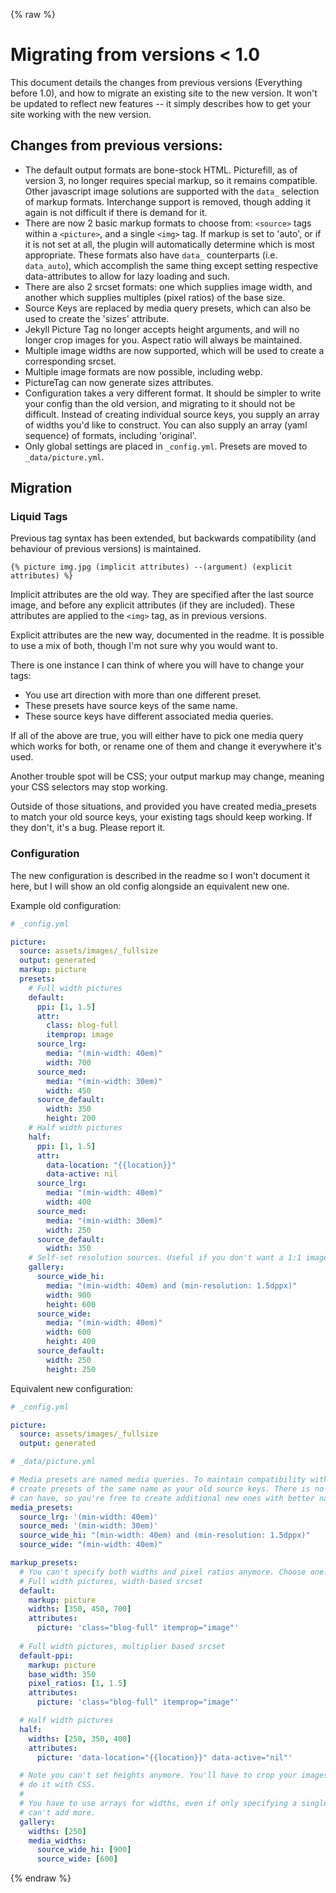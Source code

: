{% raw %}
# Migrating from versions < 1.0

This document details the changes from previous versions (Everything before 1.0), and how to migrate
an existing site to the new version. It won't be updated to reflect new features -- it simply
describes how to get your site working with the new version.

## Changes from previous versions:

-   The default output formats are bone-stock HTML. Picturefill, as of version 3, no longer requires
    special markup, so it remains compatible. Other javascript image solutions are supported with
    the `data_` selection of markup formats. Interchange support is removed, though adding it again
    is not difficult if there is demand for it.
-   There are now 2 basic markup formats to choose from: `<source>` tags within a `<picture>`, and a
    single `<img>` tag. If markup is set to 'auto', or if it is not set at all, the plugin will
    automatically determine which is most appropriate. These formats also have `data_` counterparts
    (i.e.  `data_auto`), which accomplish the same thing except setting respective data-attributes
    to allow for lazy loading and such.
-   There are also 2 srcset formats: one which supplies image width, and another which supplies
    multiples (pixel ratios) of the base size.
-   Source Keys are replaced by media query presets, which can also be used to create the 'sizes'
    attribute.
-   Jekyll Picture Tag no longer accepts height arguments, and will no longer crop images for you.
    Aspect ratio will always be maintained.
-   Multiple image widths are now supported, which will be used to create a corresponding srcset.
-   Multiple image formats are now possible, including webp.
-   PictureTag can now generate sizes attributes.
-   Configuration takes a very different format. It should be simpler to write your config than the
    old version, and migrating to it should not be difficult. Instead of creating individual source
    keys, you supply an array of widths you'd like to construct. You can also supply an array (yaml
    sequence) of formats, including 'original'.
-   Only global settings are placed in `_config.yml`. Presets are moved to `_data/picture.yml`.

## Migration

### Liquid Tags

Previous tag syntax has been extended, but backwards compatibility (and behaviour of previous
versions) is maintained. 

`{% picture img.jpg (implicit attributes) --(argument) (explicit attributes) %}`

Implicit attributes are the old way. They are specified after the last source image, and before any
explicit attributes (if they are included). These attributes are applied to the `<img>` tag, as in
previous versions.

Explicit attributes are the new way, documented in the readme. It is possible to use a mix of both,
though I'm not sure why you would want to.

There is one instance I can think of where you will have to change your tags:

-   You use art direction with more than one different preset.
-   These presets have source keys of the same name.
-   These source keys have different associated media queries.

If all of the above are true, you will either have to pick one media query which works for both, or
rename one of them and change it everywhere it's used.

Another trouble spot will be CSS; your output markup may change, meaning your CSS selectors may stop
working.

Outside of those situations, and provided you have created media_presets to match your old source
keys, your existing tags should keep working. If they don't, it's a bug. Please report it.

### Configuration

The new configuration is described in the readme so I won't document it here, but I will show an old
config alongside an equivalent new one.

Example old configuration:

```yml
# _config.yml

picture:
  source: assets/images/_fullsize
  output: generated
  markup: picture
  presets:
    # Full width pictures
    default:
      ppi: [1, 1.5]
      attr:
        class: blog-full
        itemprop: image
      source_lrg:
        media: "(min-width: 40em)"
        width: 700
      source_med:
        media: "(min-width: 30em)"
        width: 450
      source_default:
        width: 350
        height: 200
    # Half width pictures
    half:
      ppi: [1, 1.5]
      attr:
        data-location: "{{location}}"
        data-active: nil
      source_lrg:
        media: "(min-width: 40em)"
        width: 400
      source_med:
        media: "(min-width: 30em)"
        width: 250
      source_default:
        width: 350
    # Self-set resolution sources. Useful if you don't want a 1:1 image size to dppx ratio.
    gallery:
      source_wide_hi:
        media: "(min-width: 40em) and (min-resolution: 1.5dppx)"
        width: 900
        height: 600
      source_wide:
        media: "(min-width: 40em)"
        width: 600
        height: 400
      source_default:
        width: 250
        height: 250
```

Equivalent new configuration:

```yml
# _config.yml

picture:
  source: assets/images/_fullsize
  output: generated
```

```yml
# _data/picture.yml

# Media presets are named media queries. To maintain compatibility with your tags, you need to
# create presets of the same name as your old source keys. There is no limit to how many of them you
# can have, so you're free to create additional new ones with better names to use going forward.
media_presets:
  source_lrg: '(min-width: 40em)'
  source_med: '(min-width: 30em)'
  source_wide_hi: "(min-width: 40em) and (min-resolution: 1.5dppx)"
  source_wide: "(min-width: 40em)"

markup_presets:
  # You can't specify both widths and pixel ratios anymore. Choose one.
  # Full width pictures, width-based srcset
  default:
    markup: picture
    widths: [350, 450, 700]
    attributes:
      picture: 'class="blog-full" itemprop="image"'
      
  # Full width pictures, multiplier based srcset
  default-ppi:
    markup: picture
    base_width: 350
    pixel_ratios: [1, 1.5]
    attributes:
      picture: 'class="blog-full" itemprop="image"'

  # Half width pictures
  half:
    widths: [250, 350, 400]
    attributes: 
      picture: 'data-location="{{location}}" data-active="nil"'

  # Note you can't set heights anymore. You'll have to crop your images either ahead of time, or
  # do it with CSS.
  # 
  # You have to use arrays for widths, even if only specifying a single value. There's no reason you
  # can't add more.
  gallery:
    widths: [250]
    media_widths:
      source_wide_hi: [900]
      source_wide: [600]
```
{% endraw %}
